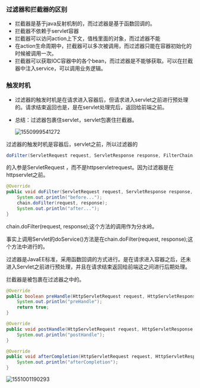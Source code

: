 ### 过滤器和拦截器的区别

- 拦截器是基于java反射机制的，而过滤器是基于函数回调的。
- 拦截器不依赖于servlet容器
- 拦截器可以访问action上下文，值栈里面的对象，而过滤器不能
- 在action生命周期中，拦截器可以多次被调用，而过滤器只能在容器初始化的时候被调用一次。
- 拦截器可以获取IOC容器中的各个bean，而过滤器是不能够获取。可以在拦截器中注入service，可以调用业务逻辑。

### 触发时机

- 过滤器的触发时机是在请求进入容器后，但请求进入servlet之前进行预处理的。请求结束返回也是，是在servlet处理完后，返回给前端之前。

- 总结：过滤器包裹住servlet，servlet包裹住拦截器。

  ![1550999541272](C:\Users\maxu1\Desktop\1550999541272.png)

过滤器的触发时机是容器后，servlet之前，所以过滤器的

```java
doFilter(ServletRequest request, ServletResponse response, FilterChain chain)
```

的入参是ServletRequest ，而不是httpservletrequest。因为过滤器是在httpservlet之前。



```java
@Override
public void doFilter(ServletRequest request, ServletResponse response, FilterChain chain) throws IOException, ServletException {
    System.out.println("before...");
    chain.doFilter(request, response);
    System.out.println("after...");
}
```

chain.doFilter(request, response);这个方法的调用作为分水岭。

事实上调用Servlet的doService()方法是在chain.doFilter(request, response);这个方法中进行的。

过滤器是JavaEE标准，采用函数回调的方式进行。是在请求进入容器之后，还未进入Servlet之前进行预处理，并且在请求结束返回给前端这之间进行后期处理。

拦截器是被包裹在过滤器之中的。

```java
@Override
public boolean preHandle(HttpServletRequest request, HttpServletResponse response, Object handler) throws Exception {
    System.out.println("preHandle");
    return true;
}

@Override
public void postHandle(HttpServletRequest request, HttpServletResponse response, Object handler, ModelAndView modelAndView) throws Exception {
    System.out.println("postHandle");
}

@Override
public void afterCompletion(HttpServletRequest request, HttpServletResponse response, Object handler, Exception ex) throws Exception {
    System.out.println("afterCompletion");
}
```

![1551001190293](C:\Users\maxu1\Desktop\1551001190293.png)